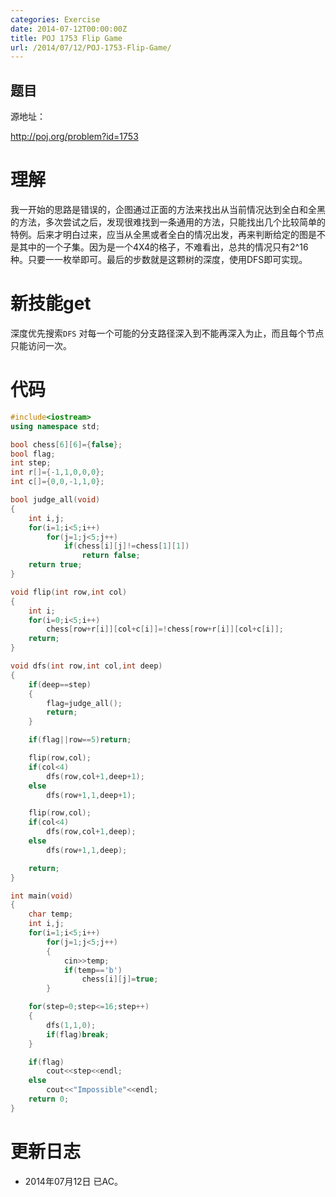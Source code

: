 ```yaml
---
categories: Exercise
date: 2014-07-12T00:00:00Z
title: POJ 1753 Flip Game
url: /2014/07/12/POJ-1753-Flip-Game/
---
```


## 题目
源地址：

http://poj.org/problem?id=1753

# 理解
我一开始的思路是错误的，企图通过正面的方法来找出从当前情况达到全白和全黑的方法，多次尝试之后，发现很难找到一条通用的方法，只能找出几个比较简单的特例。后来才明白过来，应当从全黑或者全白的情况出发，再来判断给定的图是不是其中的一个子集。因为是一个4X4的格子，不难看出，总共的情况只有2^16种。只要一一枚举即可。最后的步数就是这颗树的深度，使用DFS即可实现。

<!--more-->

# 新技能get
深度优先搜索`DFS`
对每一个可能的分支路径深入到不能再深入为止，而且每个节点只能访问一次。

# 代码

```cpp
#include<iostream>
using namespace std;

bool chess[6][6]={false};
bool flag;
int step;
int r[]={-1,1,0,0,0};
int c[]={0,0,-1,1,0};

bool judge_all(void)
{
    int i,j;
    for(i=1;i<5;i++)
        for(j=1;j<5;j++)
            if(chess[i][j]!=chess[1][1])
                return false;
    return true;
}

void flip(int row,int col)
{
    int i;
    for(i=0;i<5;i++)
        chess[row+r[i]][col+c[i]]=!chess[row+r[i]][col+c[i]];
    return;
}

void dfs(int row,int col,int deep)
{
    if(deep==step)
    {
        flag=judge_all();
        return;
    }

    if(flag||row==5)return;

    flip(row,col);
    if(col<4)
        dfs(row,col+1,deep+1);
    else
        dfs(row+1,1,deep+1);

    flip(row,col);
    if(col<4)
        dfs(row,col+1,deep);
    else
        dfs(row+1,1,deep);

    return;
}

int main(void)
{
    char temp;
    int i,j;
    for(i=1;i<5;i++)
        for(j=1;j<5;j++)
        {
            cin>>temp;
            if(temp=='b')
                chess[i][j]=true;
        }

    for(step=0;step<=16;step++)
    {
        dfs(1,1,0);
        if(flag)break;
    }

    if(flag)
        cout<<step<<endl;
    else
        cout<<"Impossible"<<endl;
    return 0;
}

```

# 更新日志
- 2014年07月12日 已AC。
